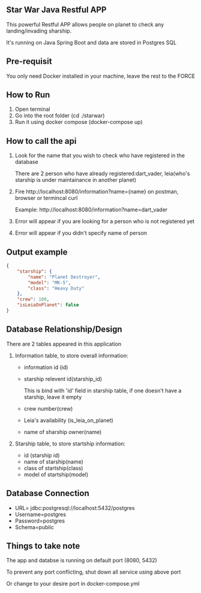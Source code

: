 ## Star War Java Restful APP
This powerful Restful APP allows people on planet to check any landing/invading sharship.

It's running on Java Spring Boot and data are stored in Postgres SQL

## Pre-requisit
You only need Docker installed in your machine, leave the rest to the FORCE

## How to Run
1. Open terminal
2. Go into the root folder (cd ./starwar)
3. Run it using docker compose (docker-compose up)

## How to call the api
1. Look for the name that you wish to check who have registered in the database
   
   There are 2 person who have already registered:dart_vader, leia(who's starship is under maintainance in another planet)
2. Fire http://localhost:8080/information?name={name} on postman, browser or termincal curl
   
   Example: http://localhost:8080/information?name=dart_vader
3. Error will appear if you are looking for a person who is not registered yet
4. Error will appear if you didn't specify name of person

## Output example
```json
{
    "starship": {
        "name": "Planet Destroyer",
        "model": "MK-5",
        "class": "Heavy Duty"
    },
    "crew": 100,
    "isLeiaOnPlanet": false
}
```

## Database Relationship/Design
There are 2 tables appeared in this application
1. Information table, to store overall information:
   - information id (id)
   - starship relevent id(starship_id)
     
     This is bind with 'id' field in starship table, if one doesn't have a starship, leave it empty
   - crew number(crew)
   - Leia's availability (is_leia_on_planet)
   - name of sharship owner(name)

2. Starship table, to store startship information:
   - id (starship id)
   - name of starship(name)
   - class of startship(class)
   - model of startship(model)

## Database Connection
   - URL= jdbc:postgresql://localhost:5432/postgres
   - Username=postgres
   - Password=postgres
   - Schema=public

## Things to take note
The app and databse is running on default port (8080, 5432)

To prevent any port conflicting, shut down all service using above port

Or change to your desire port in docker-compose.yml
